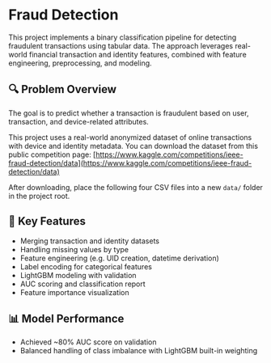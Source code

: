 # Fraud Detection

This project implements a binary classification pipeline for detecting fraudulent transactions using tabular data. The approach leverages real-world financial transaction and identity features, combined with feature engineering, preprocessing, and modeling.

## 🔍 Problem Overview

The goal is to predict whether a transaction is fraudulent based on user, transaction, and device-related attributes.

This project uses a real-world anonymized dataset of online transactions with device and identity metadata. You can download the dataset from this public competition page:
[https://www.kaggle.com/competitions/ieee-fraud-detection/data](https://www.kaggle.com/competitions/ieee-fraud-detection/data)

After downloading, place the following four CSV files into a new `data/` folder in the project root.


## 🧠 Key Features

- Merging transaction and identity datasets
- Handling missing values by type
- Feature engineering (e.g. UID creation, datetime derivation)
- Label encoding for categorical features
- LightGBM modeling with validation
- AUC scoring and classification report
- Feature importance visualization

## 📊 Model Performance

- Achieved ~80% AUC score on validation
- Balanced handling of class imbalance with LightGBM built-in weighting


